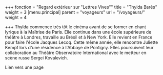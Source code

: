 +++
fonction = "Regard extérieur sur \"Lettres Vives\""
title = "Thylda Barès"
weight = 3
[menu.principal]
parent = "voyageurs"
url = "/voyageurs/"
weight = 4

+++
Thylda commence très tôt le cinéma avant de se former en chant lyrique à la Maîtrise de Paris. Elle continue dans une école supérieure de théâtre à Londres, travaille au Brésil et à New York. Elle revient en France pour faire l'école Jacques Lecoq. Cette même année, elle rencontre Juliette Kempf lors d'une résidence à l'Abbaye de Pontigny. Elles poursuivent leur collaboration au Théâtre Observatoire International avec le metteur en scène russe Sergei Kovalevich.

Lien vers une page